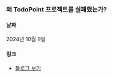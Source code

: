 ### 왜 TodoPoint 프로젝트를 실패했는가?

#### 날짜

2024년 10월 9일

#### 링크

- [블로그 보기](https://s0okju.github.io/p/todopoint-final-review/)
